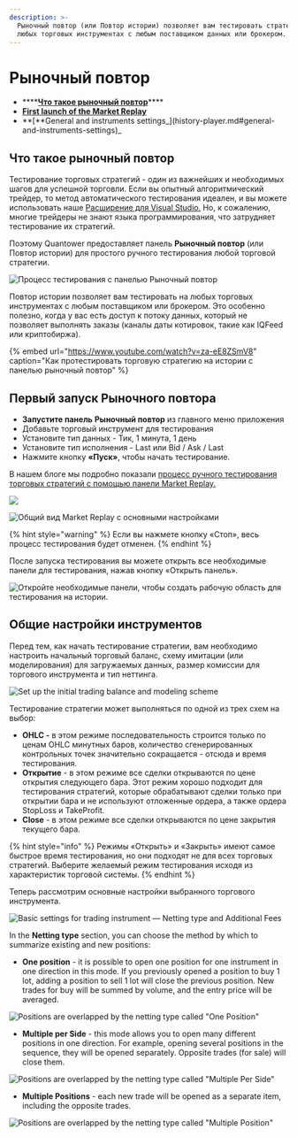 ```yaml
---
description: >-
  Рыночный повтор (или Повтор истории) позволяет вам тестировать стратегии на
  любых торговых инструментах с любым поставщиком данных или брокером.
---
```


# Рыночный повтор

* \*\*\*\*[**Что такое рыночный повтор**](history-player.md#chto-takoe-rynochnyi-povtor)\*\*\*\*
* [**First launch of the Market Replay**](history-player.md#first-launch-of-the-market-replay)
* **\[**General and instruments settings_\]\(history-player.md\#general-and-instruments-settings\)_

## Что такое рыночный повтор

Тестирование торговых стратегий - один из важнейших и необходимых шагов для успешной торговли. Если вы опытный алгоритмический трейдер, то метод автоматического тестирования идеален, и вы можете использовать наше [Расширение для Visual Studio.](https://help.quantower.com.ru/quantower-algo/installing-visual-studio) Но, к сожалению, многие трейдеры не знают языка программирования, что затрудняет тестирование их стратегий.

Поэтому Quantower предоставляет панель **Рыночный повтор** \(или Повтор истории\) для простого ручного тестирования любой торговой стратегии.

![&#x41F;&#x440;&#x43E;&#x446;&#x435;&#x441;&#x441; &#x442;&#x435;&#x441;&#x442;&#x438;&#x440;&#x43E;&#x432;&#x430;&#x43D;&#x438;&#x44F; &#x441; &#x43F;&#x430;&#x43D;&#x435;&#x43B;&#x44C;&#x44E; &#x420;&#x44B;&#x43D;&#x43E;&#x447;&#x43D;&#x44B;&#x439; &#x43F;&#x43E;&#x432;&#x442;&#x43E;&#x440;](../.gitbook/assets/history-player.png)

Повтор истории позволяет вам тестировать на любых торговых инструментах с любым поставщиком или брокером. Это особенно полезно, когда у вас есть доступ к потоку данных, который не позволяет выполнять заказы \(каналы даты котировок, такие как IQFeed или криптобиржа\).

{% embed url="https://www.youtube.com/watch?v=za-eE8ZSmV8" caption="Как протестировать торговую стратегию на истории с панелью рыночный повтор" %}

## Первый запуск Рыночного повтора

* **Запустите панель** **Рыночный повтор** из главного меню приложения
* Добавьте торговый инструмент для тестирования
* Установите тип данных - Тик, 1 минута, 1 день
* Установите тип исполнения - Last или Bid / Ask / Last
* Нажмите кнопку **«Пуск»**, чтобы начать тестирование.

В нашем блоге мы подробно показали [процесс ручного тестирования торговых стратегий с помощью панели Market Replay.](https://www.quantower.com/blog/software-for-manual-backtesting-a-brief-review-of-history-player-plugin)

![](../.gitbook/assets/menyu-rynochnyi-povtor.png)

![&#x41E;&#x431;&#x449;&#x438;&#x439; &#x432;&#x438;&#x434; Market Replay &#x441; &#x43E;&#x441;&#x43D;&#x43E;&#x432;&#x43D;&#x44B;&#x43C;&#x438; &#x43D;&#x430;&#x441;&#x442;&#x440;&#x43E;&#x439;&#x43A;&#x430;&#x43C;&#x438;](../.gitbook/assets/market-replay-for-new-instruments.png)

{% hint style="warning" %}
Если вы нажмете кнопку «Стоп», весь процесс тестирования будет отменен.
{% endhint %}

После запуска тестирования вы можете открыть все необходимые панели для тестирования, нажав кнопку «Открыть панель».

![&#x41E;&#x442;&#x43A;&#x440;&#x43E;&#x439;&#x442;&#x435; &#x43D;&#x435;&#x43E;&#x431;&#x445;&#x43E;&#x434;&#x438;&#x43C;&#x44B;&#x435; &#x43F;&#x430;&#x43D;&#x435;&#x43B;&#x438;, &#x447;&#x442;&#x43E;&#x431;&#x44B; &#x441;&#x43E;&#x437;&#x434;&#x430;&#x442;&#x44C; &#x440;&#x430;&#x431;&#x43E;&#x447;&#x443;&#x44E; &#x43E;&#x431;&#x43B;&#x430;&#x441;&#x442;&#x44C; &#x434;&#x43B;&#x44F; &#x442;&#x435;&#x441;&#x442;&#x438;&#x440;&#x43E;&#x432;&#x430;&#x43D;&#x438;&#x44F; &#x43D;&#x430; &#x438;&#x441;&#x442;&#x43E;&#x440;&#x438;&#x438;.](../.gitbook/assets/market-replay-in-action.gif)

## Общие настройки инструментов

Перед тем, как начать тестирование стратегии, вам необходимо настроить начальный торговый баланс, схему имитации \(или моделирования\) для загружаемых данных, размер комиссии для торгового инструмента и тип неттинга.

![Set up the initial trading balance and modeling scheme](../.gitbook/assets/backtesting-environment-settings.png)

Тестирование стратегии может выполняться по одной из трех схем на выбор:

* **OHLC -** в этом режиме последовательность строится только по ценам OHLC минутных баров, количество сгенерированных контрольных точек значительно сокращается - отсюда и время тестирования.
* **Открытие** - в этом режиме все сделки открываются по цене открытия следующего бара. Этот режим хорошо подходит для тестирования стратегий, которые обрабатывают сделки только при открытии бара и не используют отложенные ордера, а также ордера StopLoss и TakeProfit.
* **Close** - в этом режиме все сделки открываются по цене закрытия текущего бара.

{% hint style="info" %}
Режимы «Открыть» и «Закрыть» имеют самое быстрое время тестирования, но они подходят не для всех торговых стратегий. Выберите желаемый режим тестирования исходя из характеристик торговой системы.
{% endhint %}

Теперь рассмотрим основные настройки выбранного торгового инструмента.

![Basic settings for trading instrument &#x2014; Netting type and Additional Fees](../.gitbook/assets/netting-types.png)

In the **Netting type** section, you can choose the method by which to summarize existing and new positions:

* **One position** - it is possible to open one position for one instrument in one direction in this mode. If you previously opened a position to buy 1 lot, adding a position to sell 1 lot will close the previous position. New trades for buy will be summed by volume, and the entry price will be averaged.

![Positions are overlapped by the netting type called &quot;One Position&quot;](../.gitbook/assets/orders-matching-mode-one-position.gif)

* **Multiple per Side** - this mode allows you to open many different positions in one direction.  For example, opening several positions in the sequence, they will be opened separately. Opposite trades \(for sale\) will close them.

![Positions are overlapped by the netting type called &quot;Multiple Per Side&quot;](../.gitbook/assets/orders-matching-mode-multiple-per-side.gif)

* **Multiple Positions** - each new trade will be opened as a separate item, including the opposite trades.

![Positions are overlapped by the netting type called &quot;Multiple Position&quot;](../.gitbook/assets/orders-matching-mode-multiple-positions.gif)

